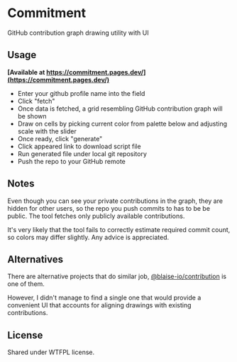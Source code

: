 # Commitment
GitHub contribution graph drawing utility with UI

## Usage

**[Available at https://commitment.pages.dev/](https://commitment.pages.dev/)**

- Enter your github profile name into the field
- Click "fetch"
- Once data is fetched, a grid resembling GitHub contribution graph will be shown
- Draw on cells by picking current color from palette below and adjusting scale with the slider
- Once ready, click "generate"
- Click appeared link to download script file
- Run generated file under local git repository
- Push the repo to your GitHub remote

## Notes

Even though you can see your private contributions in the graph, they are hidden for other users, so the repo you push commits to has to be be public. The tool fetches only publicly available contributions.

It's very likely that the tool fails to correctly estimate required commit count, so colors may differ slightly. Any advice is appreciated.

## Alternatives

There are alternative projects that do similar job, [@blaise-io/contribution](https://github.com/blaise-io/contribution) is one of them.

However, I didn't manage to find a single one that would provide a convenient UI that accounts for aligning drawings with existing contributions.

## License
Shared under WTFPL license.
